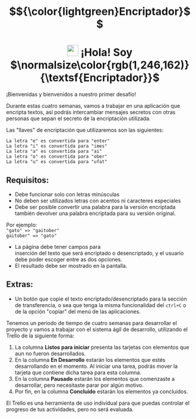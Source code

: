 # $${\color{lightgreen}Encriptador}$$
<h1 align="center"><img src="/images/handshake.webp?raw=true" width="30px"/> ¡Hola! Soy $\normalsize\color{rgb(1,246,162)}{\textsf{Encriptador}}$</h1>
¡Bienvenidas y bienvenidos a nuestro primer desafío!

Durante estas cuatro semanas, vamos a trabajar en una aplicación que encripta textos, así podrás intercambiar mensajes secretos con otras personas que sepan el secreto de la encriptación utilizada.

Las "llaves" de encriptación que utilizaremos son las siguientes:

`La letra "e" es convertida para "enter"`  
`La letra "i" es convertida para "imes"`  
`La letra "a" es convertida para "ai"`  
`La letra "o" es convertida para "ober"`  
`La letra "u" es convertida para "ufat"`

## Requisitos:

-   Debe funcionar solo con letras minúsculas
-   No deben ser utilizados letras con acentos ni caracteres especiales
-   Debe ser posible convertir una palabra para la versión encriptada también devolver una palabra encriptada para su versión original.

Por ejemplo:  
`"gato" => "gaitober"`  
`gaitober" => "gato"`

-   La página debe tener campos para  
    inserción del texto que será encriptado o desencriptado, y el usuario debe poder escoger entre as dos opciones.
-   El resultado debe ser mostrado en la pantalla.

## Extras:

-   Un botón que copie el texto encriptado/desencriptado para la sección de transferencia, o sea que tenga la misma funcionalidad del  `ctrl+C`  o de la opción "copiar" del menú de las aplicaciones.

Tenemos un periodo de tiempo de cuatro semanas para desarrollar el proyecto y vamos a trabajar con el sistema ágil de desarrollo, utilizando el Trello de la siguiente forma:

1.  La columna  **Listos para iniciar**  presenta las tarjetas con elementos que aun no fueron desarrollados.
2.  En la columna  **En Desarrollo**  estarán los elementos que estés desarrollando en el momento. Al iniciar una tarea, podrás mover la tarjeta que contiene dicha tarea para esta columna.
3.  En la columna  **Pausado**  estarán los elementos que comenzaste a desarrollar, pero necesitaste parar por algún motivo.
4.  Por fin, en la columna  **Concluido**  estarán los elementos ya concluidos.

El Trello es una herramienta de uso individual para que puedas controlar el progreso de tus actividades, pero no será evaluada.
